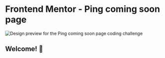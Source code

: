 # Frontend Mentor - Ping coming soon page

![Design preview for the Ping coming soon page coding challenge](./design/desktop-preview.jpg)

## Welcome! 👋